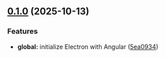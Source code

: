 ## [0.1.0](https://github.com/lucyus/angular-electron-starter/compare/5ea093486aa352a1a4b0a01e1f9c76031acf6d48...v0.1.0) (2025-10-13)

### Features

* **global:** initialize Electron with Angular ([5ea0934](https://github.com/lucyus/angular-electron-starter/commit/5ea093486aa352a1a4b0a01e1f9c76031acf6d48))
